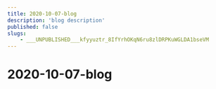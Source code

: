 ```yaml
---
title: 2020-10-07-blog
description: 'blog description'
published: false
slugs:
    - ___UNPUBLISHED___kfyyuztr_8IfYrhOKqN6ru8zlDRPKuWGLDA1bseVM
---
```


# 2020-10-07-blog
